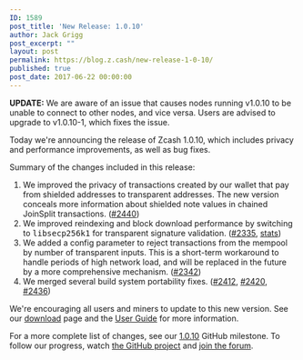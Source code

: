 ```yaml
---
ID: 1589
post_title: 'New Release: 1.0.10'
author: Jack Grigg
post_excerpt: ""
layout: post
permalink: https://blog.z.cash/new-release-1-0-10/
published: true
post_date: 2017-06-22 00:00:00
---
```

<strong>UPDATE:</strong> We are aware of an issue that causes nodes running v1.0.10 to be unable to connect to other nodes, and vice versa. Users are advised to upgrade to v1.0.10-1, which fixes the issue.

Today we're announcing the release of Zcash 1.0.10, which includes privacy and performance improvements, as well as bug fixes.

Summary of the changes included in this release:
<ol class="arabic simple">
 	<li>We improved the privacy of transactions created by our wallet that pay from shielded addresses to transparent addresses. The new version conceals more information about shielded note values in chained JoinSplit transactions. (<a class="reference external" href="https://github.com/zcash/zcash/pull/2440">#2440</a>)</li>
 	<li>We improved reindexing and block download performance by switching to <tt class="docutils literal">libsecp256k1</tt> for transparent signature validation. (<a class="reference external" href="https://github.com/zcash/zcash/pull/2335">#2335</a>, <a class="reference external" href="https://speed.z.cash/comparison/?exe=1%2B305%2C1%2B320&amp;ben=15%2C14%2C11&amp;env=1&amp;hor=true&amp;bas=1%2B305&amp;chart=normal+bars">stats</a>)</li>
 	<li>We added a config parameter to reject transactions from the mempool by number of transparent inputs. This is a short-term workaround to handle periods of high network load, and will be replaced in the future by a more comprehensive mechanism. (<a class="reference external" href="https://github.com/zcash/zcash/pull/2342">#2342</a>)</li>
 	<li>We merged several build system portability fixes. (<a class="reference external" href="https://github.com/zcash/zcash/pull/2412">#2412</a>, <a class="reference external" href="https://github.com/zcash/zcash/pull/2420">#2420</a>, <a class="reference external" href="https://github.com/zcash/zcash/pull/2436">#2436</a>)</li>
</ol>
We're encouraging all users and miners to update to this new version. See our <a class="reference external" href="https://z.cash/download.html">download</a> page and the <a class="reference external" href="https://github.com/zcash/zcash/wiki/1.0-User-Guide">User Guide</a> for more information.

For a more complete list of changes, see our <a class="reference external" href="https://github.com/zcash/zcash/milestone/54?closed=1">1.0.10</a> GitHub milestone. To follow our progress, watch <a class="reference external" href="https://github.com/zcash/zcash/milestones">the GitHub project</a> and <a class="reference external" href="https://forum.z.cash/">join the forum</a>.